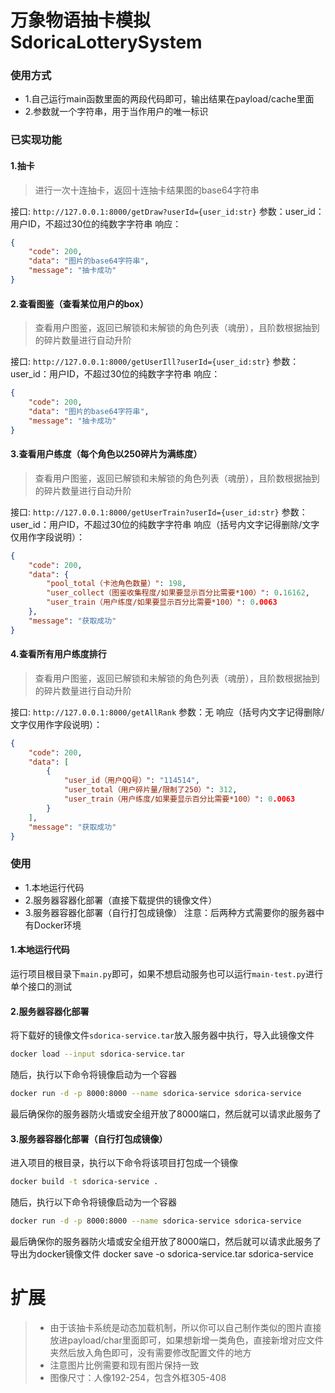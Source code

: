 <!--
 * @Author: 七画一只妖 1157529280@qq.com
 * @Date: 2023-11-10 21:42:48
 * @LastEditors: tanyongqiang 1157529280@qq.com
 * @LastEditTime: 2025-03-10 22:06:50
 * @FilePath: \078万象抽卡3\README.MD
 * @Description: 这是默认设置,请设置`customMade`, 打开koroFileHeader查看配置 进行设置: https://github.com/OBKoro1/koro1FileHeader/wiki/%E9%85%8D%E7%BD%AE
-->
# 万象物语抽卡模拟SdoricaLotterySystem

### 使用方式
- 1.自己运行main函数里面的两段代码即可，输出结果在payload/cache里面
- 2.参数就一个字符串，用于当作用户的唯一标识


### 已实现功能
#### 1.抽卡
> 进行一次十连抽卡，返回十连抽卡结果图的base64字符串

接口: `http://127.0.0.1:8000/getDraw?userId={user_id:str}`
参数：user_id：用户ID，不超过30位的纯数字字符串
响应：
~~~json
{
    "code": 200,
    "data": "图片的base64字符串",
    "message": "抽卡成功"
}
~~~

#### 2.查看图鉴（查看某位用户的box）
> 查看用户图鉴，返回已解锁和未解锁的角色列表（魂册），且阶数根据抽到的碎片数量进行自动升阶

接口: `http://127.0.0.1:8000/getUserIll?userId={user_id:str}`
参数：user_id：用户ID，不超过30位的纯数字字符串
响应：
~~~json
{
    "code": 200,
    "data": "图片的base64字符串",
    "message": "抽卡成功"
}
~~~

#### 3.查看用户练度（每个角色以250碎片为满练度）
> 查看用户图鉴，返回已解锁和未解锁的角色列表（魂册），且阶数根据抽到的碎片数量进行自动升阶

接口: `http://127.0.0.1:8000/getUserTrain?userId={user_id:str}`
参数：user_id：用户ID，不超过30位的纯数字字符串
响应（括号内文字记得删除/文字仅用作字段说明）：
~~~json
{
    "code": 200,
    "data": {
        "pool_total（卡池角色数量）": 198,
        "user_collect（图鉴收集程度/如果要显示百分比需要*100）": 0.16162,
        "user_train（用户练度/如果要显示百分比需要*100）": 0.0063
    },
    "message": "获取成功"
}
~~~

#### 4.查看所有用户练度排行
> 查看用户图鉴，返回已解锁和未解锁的角色列表（魂册），且阶数根据抽到的碎片数量进行自动升阶

接口: `http://127.0.0.1:8000/getAllRank`
参数：无
响应（括号内文字记得删除/文字仅用作字段说明）：
~~~json
{
    "code": 200,
    "data": [
        {
            "user_id（用户QQ号）": "114514",
            "user_total（用户碎片量/限制了250）": 312,
            "user_train（用户练度/如果要显示百分比需要*100）": 0.0063
        }
    ],
    "message": "获取成功"
}
~~~




### 使用
- 1.本地运行代码
- 2.服务器容器化部署（直接下载提供的镜像文件）
- 3.服务器容器化部署（自行打包成镜像）
注意：后两种方式需要你的服务器中有Docker环境

#### 1.本地运行代码
运行项目根目录下`main.py`即可，如果不想启动服务也可以运行`main-test.py`进行单个接口的测试

#### 2.服务器容器化部署
将下载好的镜像文件`sdorica-service.tar`放入服务器中执行，导入此镜像文件
~~~sh
docker load --input sdorica-service.tar
~~~
随后，执行以下命令将镜像启动为一个容器
~~~sh
docker run -d -p 8000:8000 --name sdorica-service sdorica-service
~~~
最后确保你的服务器防火墙或安全组开放了8000端口，然后就可以请求此服务了

#### 3.服务器容器化部署（自行打包成镜像）
进入项目的根目录，执行以下命令将该项目打包成一个镜像
~~~sh
docker build -t sdorica-service .
~~~
随后，执行以下命令将镜像启动为一个容器
~~~sh
docker run -d -p 8000:8000 --name sdorica-service sdorica-service
~~~
最后确保你的服务器防火墙或安全组开放了8000端口，然后就可以请求此服务了
导出为docker镜像文件 docker save -o sdorica-service.tar sdorica-service

# 扩展
>- 由于该抽卡系统是动态加载机制，所以你可以自己制作类似的图片直接放进payload/char里面即可，如果想新增一类角色，直接新增对应文件夹然后放入角色即可，没有需要修改配置文件的地方
>- 注意图片比例需要和现有图片保持一致
>- 图像尺寸：人像192-254，包含外框305-408
